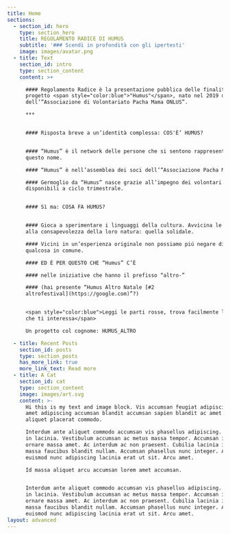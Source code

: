 ```yaml
---
title: Home
sections:
  - section_id: hero
    type: section_hero
    title: REGOLAMENTO RADICE DI HUMUS
    subtitle: '### Scendi in profondità con gli ipertesti'
    image: images/avatar.png
  - title: Text
    section_id: intro
    type: section_content
    content: >+

      #### Regolamento Radice è la presentazione pubblica delle finalità del
      progetto <span style="color:blue">"Humus"</span>, nato nel 2019 da un’idea
      dell’”Associazione di Volontariato Pacha Mama ONLUS”.

      ***


      #### Risposta breve a un’identità complessa: COS'È’ HUMUS?


      #### “Humus” è il network delle persone che si sentono rappresentate da
      questo nome. 

      #### “Humus” è nell’assemblea dei soci dell’”Associazione Pacha Mama”.

      #### Germoglio da “Humus” nasce grazie all’impegno dei volontari
      disponibili a ciclo trimestrale.


      #### Sì ma: COSA FA HUMUS?


      #### Gioca a sperimentare i linguaggi della cultura. Avvicina le persone
      alla consapevolezza della loro natura: quella solidale. 

      #### Vicini in un’esperienza originale non possiamo piú negare di avere
      qualcosa in comune.

      #### ED È PER QUESTO CHE “Humus” C’È

      #### nelle iniziative che hanno il prefisso “altro-” 

      #### (hai presente “Humus Altro Natale [#2
      altrofestival](https://google.com)”?)


      <span style="color:blue">Leggi le parti rosse, trova facilmente la parte
      che ti interessa</span>

      Un progetto col cognome: HUMUS_ALTRO

  - title: Recent Posts
    section_id: posts
    type: section_posts
    has_more_link: true
    more_link_text: Read more
  - title: A Cat
    section_id: cat
    type: section_content
    image: images/art.svg
    content: >-
      Hi this is my text and image block. Vis accumsan feugiat adipiscing nisl
      amet adipiscing accumsan blandit accumsan sapien blandit ac amet faucibus
      aliquet placerat commodo. 

      Interdum ante aliquet commodo accumsan vis phasellus adipiscing. Ornare a
      in lacinia. Vestibulum accumsan ac metus massa tempor. Accumsan in lacinia
      ornare massa amet. Ac interdum ac non praesent. Cubilia lacinia interdum
      massa faucibus blandit nullam. Accumsan phasellus nunc integer. Accumsan
      euismod nunc adipiscing lacinia erat ut sit. Arcu amet. 

      Id massa aliquet arcu accumsan lorem amet accumsan.


      Interdum ante aliquet commodo accumsan vis phasellus adipiscing. Ornare a
      in lacinia. Vestibulum accumsan ac metus massa tempor. Accumsan in lacinia
      ornare massa amet. Ac interdum ac non praesent. Cubilia lacinia interdum
      massa faucibus blandit nullam. Accumsan phasellus nunc integer. Accumsan
      euismod nunc adipiscing lacinia erat ut sit. Arcu amet.
layout: advanced
---
```

